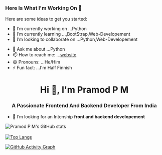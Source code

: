 ### Here Is What I'm Working On 👋


Here are some ideas to get you started:

- 🔭 I’m currently working on ...Python
- 🌱 I’m currently learning ...,BootStrap,Web-Developement
- 👯 I’m looking to collaborate on ...Python,Web-Developement
<!-- 🤔 I’m looking for help with ...-->
- 💬 Ask me about ...Python
- 📫 How to reach me: ...[website](https://pramodpm2.github.io)
- 😄 Pronouns: ...He/Him
- ⚡ Fun fact: ...I'm Half Finnish


<h1 align="center">Hi 👋, I'm Pramod P M</h1>
<h3 align="center">A Passionate Frontend And Backend Developer From India</h3>

- 🤝 I’m looking for an Intenship  **front and backend developement**



![Pramod P M's GitHub stats](https://github-readme-stats.vercel.app/api?username=pramodpm2&show_icons=true&theme=radical)
<br>
<br>
[![Top Langs](https://github-readme-stats.vercel.app/api/top-langs/?username=pramodpm2&layout=compact)](https://github.com/pramodpm2/github-readme-stats)


<p><a target="_blank" rel="noopener noreferrer" href="https://camo.githubusercontent.com/9f32ea514a5f7b15399c6c3126914cdaa553857ea62871893582d0a50fd26bea/68747470733a2f2f61637469766974792d67726170682e6865726f6b756170702e636f6d2f67726170683f757365726e616d653d6b737072616a77616c676f776461"><img src="https://camo.githubusercontent.com/9f32ea514a5f7b15399c6c3126914cdaa553857ea62871893582d0a50fd26bea/68747470733a2f2f61637469766974792d67726170682e6865726f6b756170702e636f6d2f67726170683f757365726e616d653d6b737072616a77616c676f776461" alt="GitHub Activity Graph" data-canonical-src="https://activity-graph.herokuapp.com/graph?username=pramodpm2" style="max-width:100%;"></a></p>
